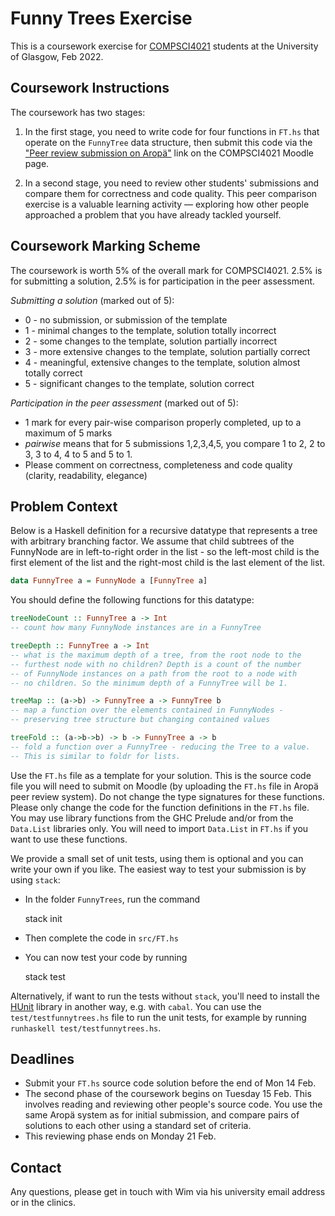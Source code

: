 # Funny Trees Exercise

This is a coursework exercise for [COMPSCI4021](https://www.gla.ac.uk/coursecatalogue/course/?code=COMPSCI4021) students at the University of Glasgow, Feb 2022.

## Coursework Instructions

The coursework has two stages:

1. In the first stage, you need to write code for four functions in `FT.hs` that operate on the `FunnyTree` data structure, then submit this code via the ["Peer review submission on Aropä"](https://moodle.gla.ac.uk/mod/lti/view.php?id=2569026) link on the COMPSCI4021 Moodle page. 

2. In a second stage, you need to review other students' submissions and compare them for correctness and code quality. This peer comparison exercise is a valuable learning activity &mdash; exploring how other people approached a problem that you have already tackled yourself.

## Coursework Marking Scheme

The coursework is worth 5% of the overall mark for COMPSCI4021. 2.5% is for submitting a solution, 2.5% is for participation in the peer assessment.

_Submitting a solution_ (marked out of 5):
 * 0 - no submission, or submission of the template
 * 1 - minimal changes to the template, solution totally incorrect
 * 2 - some changes to the template, solution partially incorrect
 * 3 - more extensive changes to the template, solution partially correct
 * 4 - meaningful, extensive changes to the template, solution almost totally correct
 * 5 - significant changes to the template, solution correct

_Participation in the peer assessment_ (marked out of 5):
 * 1 mark for every pair-wise comparison properly completed, up to a maximum of 5 marks
 * _pairwise_ means that for 5 submissions 1,2,3,4,5, you compare 1 to 2, 2 to 3, 3 to 4, 4 to 5 and 5 to 1.
 * Please comment on correctness, completeness and code quality (clarity, readability, elegance)

## Problem Context

Below is a Haskell definition for a recursive datatype that represents a tree with arbitrary branching factor. We assume that child subtrees of the FunnyNode are in left-to-right order in the list - so the left-most child is the first element of the list and the right-most child is the last element of the list.

```haskell
data FunnyTree a = FunnyNode a [FunnyTree a]
```

You should define the following functions for this datatype:

``` haskell
treeNodeCount :: FunnyTree a -> Int
-- count how many FunnyNode instances are in a FunnyTree

treeDepth :: FunnyTree a -> Int
-- what is the maximum depth of a tree, from the root node to the
-- furthest node with no children? Depth is a count of the number
-- of FunnyNode instances on a path from the root to a node with
-- no children. So the minimum depth of a FunnyTree will be 1.

treeMap :: (a->b) -> FunnyTree a -> FunnyTree b
-- map a function over the elements contained in FunnyNodes -
-- preserving tree structure but changing contained values

treeFold :: (a->b->b) -> b -> FunnyTree a -> b
-- fold a function over a FunnyTree - reducing the Tree to a value.
-- This is similar to foldr for lists.
```

Use the `FT.hs` file as a template for your solution. This is the source code file you will need to submit on Moodle (by uploading the `FT.hs` file in Aropä peer review system). Do not change the type signatures for these functions. Please only change the code for the function definitions in the `FT.hs` file. You may use library functions from the GHC Prelude and/or from the `Data.List` libraries only. You will need to import `Data.List` in `FT.hs` if you want to use these functions.

We provide a small set of unit tests, using them is optional and you can write your own if you like. The easiest way to test your submission is by using `stack`: 

- In the folder `FunnyTrees`, run the command

    stack init

- Then complete the code in `src/FT.hs`
- You can now test your code by running

    stack test

Alternatively, if want to run the tests without `stack`, you'll need to install the [HUnit](https://hackage.haskell.org/package/HUnit) library in another way, e.g. with `cabal`. You can use the `test/testfunnytrees.hs` file to run the unit tests, for example by running `runhaskell test/testfunnytrees.hs`.


## Deadlines

* Submit your `FT.hs` source code solution before the end of Mon 14 Feb. 
* The second phase of the coursework begins on Tuesday 15 Feb. 
    This involves reading and reviewing other people's source code. You use the same Aropä system as for initial submission, and compare pairs of solutions to each other using a standard set of criteria. 
* This reviewing phase ends on Monday 21 Feb.

## Contact

Any questions, please get in touch with Wim via his university email address or in the clinics.

